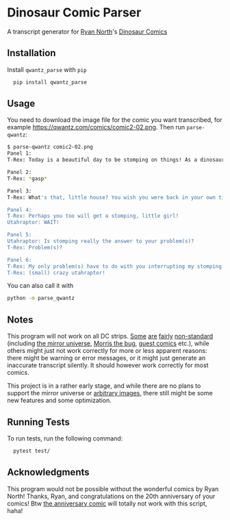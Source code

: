 # Dinosaur Comic Parser

A transcript generator for [Ryan North](https://www.ryannorth.ca/)'s [Dinosaur Comics](https://qwantz.com)

## Installation

Install `qwantz_parse` with `pip`

```bash
  pip install qwantz_parse
```

## Usage

You need to download the image file for the comic you want transcribed, for example https://qwantz.com/comics/comic2-02.png. Then run `parse-qwantz`:

```bash
$ parse-qwantz comic2-02.png
Panel 1:
T-Rex: Today is a beautiful day to be stomping on things! As a dinosaur, stomping is the best part of my day indeed!

Panel 2:
T-Rex: *gasp*

Panel 3:
T-Rex: What's that, little house? You wish you were back in your own time? THAT IS TOO BAD FOR YOU

Panel 4:
T-Rex: Perhaps you too will get a stomping, little girl!
Utahraptor: WAIT!

Panel 5:
Utahraptor: Is stomping really the answer to your problem(s)?
T-Rex: Problem(s)?

Panel 6:
T-Rex: My only problem(s) have to do with you interrupting my stomping!
T-Rex: (small) crazy utahraptor!
```

You can also call it with
```bash
python -m parse_qwantz
```

## Notes

This program will not work on all DC strips. [Some](https://qwantz.com/?comic=12) [are](https://qwantz.com/?comic=45) [fairly](http://qwantz.com/?comic=70) [non-standard](https://qwantz.com/?comic=31) (including [the mirror universe](https://qwantz.com/?comic=35), [Morris the bug](https://qwantz.com/index.php?comic=674), [guest comics](https://qwantz.com/?comic=1486) etc.), while others might just not work correctly for more or less apparent reasons: there might be warning or error messages, or it might just generate an inaccurate transcript silently. It should however work correctly for most comics.

This project is in a rather early stage, and while there are no plans to support the mirror universe or [arbitrary images](https://qwantz.com/?comic=2099), there still might be some new features and some optimization.

## Running Tests

To run tests, run the following command:

```bash
  pytest test/
```

## Acknowledgments

This program would not be possible without the wonderful comics by Ryan North! Thanks, Ryan, and congratulations on the 20th anniversary of your comics! Btw [the anniversary comic](https://qwantz.com/?comic=4005) will totally not work with this script, haha!